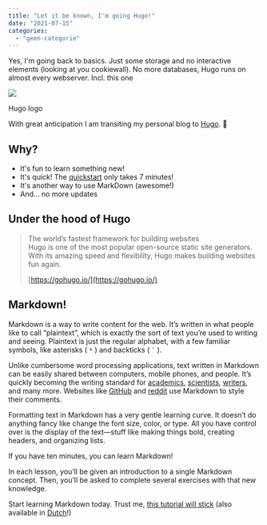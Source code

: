 ```yaml
---
title: "Let it be known, I'm going Hugo!"
date: "2021-07-15"
categories: 
  - "geen-categorie"
---
```


Yes, I'm going back to basics. Just some storage and no interactive elements (looking at you cookiewall). No more databases, Hugo runs on almost every webserver. Incl. this one

![](images/gohugoio-card-900x450.png)

Hugo logo

With great anticipation I am transiting my personal blog to [Hugo](https://gohugo.io/). 🚀

## Why?

- It's fun to learn something new!
- It's quick! The [quickstart](https://gohugo.io/getting-started/quick-start/) only takes 7 minutes!
- It's another way to use MarkDown (awesome!)
- And... no more updates

## Under the hood of Hugo

> The world’s fastest framework for building websites  
> Hugo is one of the most popular open-source static site generators. With its amazing speed and flexibility, Hugo makes building websites fun again.
> 
> [https://gohugo.io/](https://gohugo.io/)

## Markdown!

Markdown is a way to write content for the web. It’s written in what people like to call “plaintext”, which is exactly the sort of text you’re used to writing and seeing. Plaintext is just the regular alphabet, with a few familiar symbols, like asterisks ( `*` ) and backticks ( `` ` `` ).

Unlike cumbersome word processing applications, text written in Markdown can be easily shared between computers, mobile phones, and people. It’s quickly becoming the writing standard for [academics](http://chronicle.com/blogs/profhacker/markdown-the-syntax-you-probably-already-know/35295), [scientists](http://blogs.plos.org/mfenner/2012/12/13/a-call-for-scholarly-markdown/), [writers](https://lifehacker.com/5943320/what-is-markdown-and-why-is-it-better-for-my-to+do-lists-and-notes), and many more. Websites like [GitHub](https://www.github.com/) and [reddit](https://www.reddit.com/) use Markdown to style their comments.

Formatting text in Markdown has a very gentle learning curve. It doesn’t do anything fancy like change the font size, color, or type. All you have control over is the display of the text—stuff like making things bold, creating headers, and organizing lists.

If you have ten minutes, you can learn Markdown!

In each lesson, you’ll be given an introduction to a single Markdown concept. Then, you’ll be asked to complete several exercises with that new knowledge.

Start learning Markdown today. Trust me, [this tutorial will stick](https://www.markdowntutorial.com/) (also available in [Dutch](https://www.markdowntutorial.com/nl/)!)
